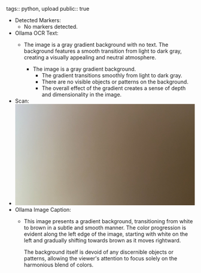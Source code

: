 tags:: python, upload
public:: true

- Detected Markers:
	- No markers detected.
- Ollama OCR Text:
	- The image is a gray gradient background with no text. The background features a smooth transition from light to dark gray, creating a visually appealing and neutral atmosphere.
	  
	  * The image is a gray gradient background.
	  	+ The gradient transitions smoothly from light to dark gray.
	  	+ There are no visible objects or patterns on the background.
	  	+ The overall effect of the gradient creates a sense of depth and dimensionality in the image.
- Scan:
- ![./assets/scans/2025-02-19_10-40-06-383902.jpg](./assets/scans/2025-02-19_10-40-06-383902.jpg)
- Ollama Image Caption:
	- This image presents a gradient background, transitioning from white to brown in a subtle and smooth manner. The color progression is evident along the left edge of the image, starting with white on the left and gradually shifting towards brown as it moves rightward.
	  
	  The background itself is devoid of any discernible objects or patterns, allowing the viewer's attention to focus solely on the harmonious blend of colors.